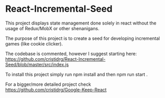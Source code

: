 # React-Incremental-Seed

This project displays state management done solely in react without the usage of Redux/MobX or other shenanigans.

The purpose of this project is to create a seed for developing incremental games (like cookie clicker).

The codebase is commented, however I suggest starting here: https://github.com/cristidrg/React-Incremental-Seed/blob/master/src/index.js

To install this project simply run npm install and then npm run start .

For a bigger/more detailed project check https://github.com/cristidrg/Google-Keep-React
